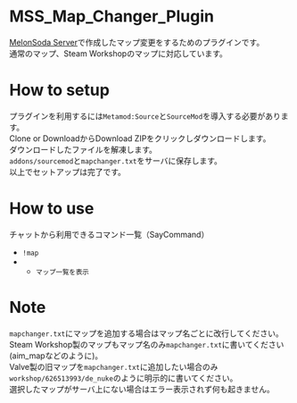 # MSS_Map_Changer_Plugin
[MelonSoda Server](https://www.melonsoda.tokyo/)で作成したマップ変更をするためのプラグインです。  
通常のマップ、Steam Workshopのマップに対応しています。  

# How to setup
プラグインを利用するには`Metamod:Source`と`SourceMod`を導入する必要があります。  
Clone or DownloadからDownload ZIPをクリックしダウンロードします。   
ダウンロードしたファイルを解凍します。  
`addons/sourcemod`と`mapchanger.txt`をサーバに保存します。  
以上でセットアップは完了です。  

# How to use
チャットから利用できるコマンド一覧（SayCommand）
- `!map`
- - `マップ一覧を表示`

# Note
`mapchanger.txt`にマップを追加する場合はマップ名ごとに改行してください。  
Steam Workshop製のマップもマップ名のみ`mapchanger.txt`に書いてください(aim_mapなどのように)。  
Valve製の旧マップを`mapchanger.txt`に追加したい場合のみ`workshop/626513993/de_nuke`のように明示的に書いてください。  
選択したマップがサーバ上にない場合はエラー表示されず何も起きません。  
